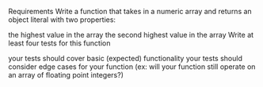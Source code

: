 Requirements
Write a function that takes in a numeric array and returns an object literal with two properties:

the highest value in the array
the second highest value in the array
Write at least four tests for this function

your tests should cover basic (expected) functionality
your tests should consider edge cases for your function (ex: will your function still operate on an array of floating point integers?)